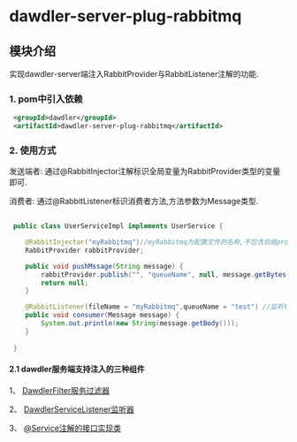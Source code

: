 # dawdler-server-plug-rabbitmq

## 模块介绍

实现dawdler-server端注入RabbitProvider与RabbitListener注解的功能.

### 1. pom中引入依赖

```xml
 <groupId>dawdler</groupId>
 <artifactId>dawdler-server-plug-rabbitmq</artifactId>
```

### 2. 使用方式

发送端者: 通过@RabbitInjector注解标识全局变量为RabbitProvider类型的变量即可.

消费者: 通过@RabbitListener标识消费者方法,方法参数为Message类型.

```java
 
 public class UserServiceImpl implements UserService {

    @RabbitInjector("myRabbitmq")//myRabbitmq为配置文件的名称,不包含后缀properties
    RabbitProvider rabbitProvider;

    public void pushMssage(String message) {
        rabbitProvider.publish("", "queueName", null, message.getBytes());//使用rabbitProvider对象
        return null;
    }

    @RabbitListener(fileName = "myRabbitmq",queueName = "test") //监听test队列
    public void consumer(Message message) {
        System.out.println(new String(message.getBody()));
    }
 
 }

```

#### 2.1 dawdler服务端支持注入的三种组件

1、 [DawdlerFilter服务过滤器](../../dawdler-server/README.md#4-dawdler服务过滤器)

2、 [DawdlerServiceListener监听器](../../dawdler-server/README.md#3-dawdler服务器启动销毁监听器)

3、 [@Service注解的接口实现类](../../dawdler-service-plug/dawdler-service-core/README.md#2-service说明)
